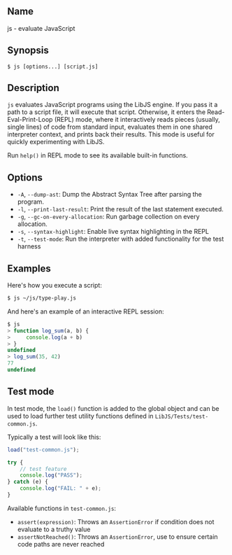 ## Name

js - evaluate JavaScript

## Synopsis

```**sh
$ js [options...] [script.js]
```

## Description

`js` evaluates JavaScript programs using the LibJS engine. If you pass it a path
to a script file, it will execute that script. Otherwise, it enters the
Read-Eval-Print-Loop (REPL) mode, where it interactively reads pieces (usually,
single lines) of code from standard input, evaluates them in one shared
interpreter context, and prints back their results. This mode is useful for
quickly experimenting with LibJS.

Run `help()` in REPL mode to see its available built-in functions.

## Options

* `-A`, `--dump-ast`: Dump the Abstract Syntax Tree after parsing the program.
* `-l`, `--print-last-result`: Print the result of the last statement executed.
* `-g`, `--gc-on-every-allocation`: Run garbage collection on every allocation.
* `-s`, `--syntax-highlight`: Enable live syntax highlighting in the REPL
* `-t`, `--test-mode`: Run the interpreter with added functionality for the test harness

## Examples

Here's how you execute a script:

```sh
$ js ~/js/type-play.js
```

And here's an example of an interactive REPL session:

```js
$ js
> function log_sum(a, b) {
>     console.log(a + b)
> }
undefined
> log_sum(35, 42)
77
undefined
```

## Test mode

In test mode, the `load()` function is added to the global object and can be used
to load further test utility functions defined in `LibJS/Tests/test-common.js`.

Typically a test will look like this:

```js
load("test-common.js");

try {
    // test feature
    console.log("PASS");
} catch (e) {
    console.log("FAIL: " + e);
}
```

Available functions in `test-common.js`:

* `assert(expression)`: Throws an `AssertionError` if condition does not evaluate to a truthy value
* `assertNotReached()`: Throws an `AssertionError`, use to ensure certain code paths are never reached

